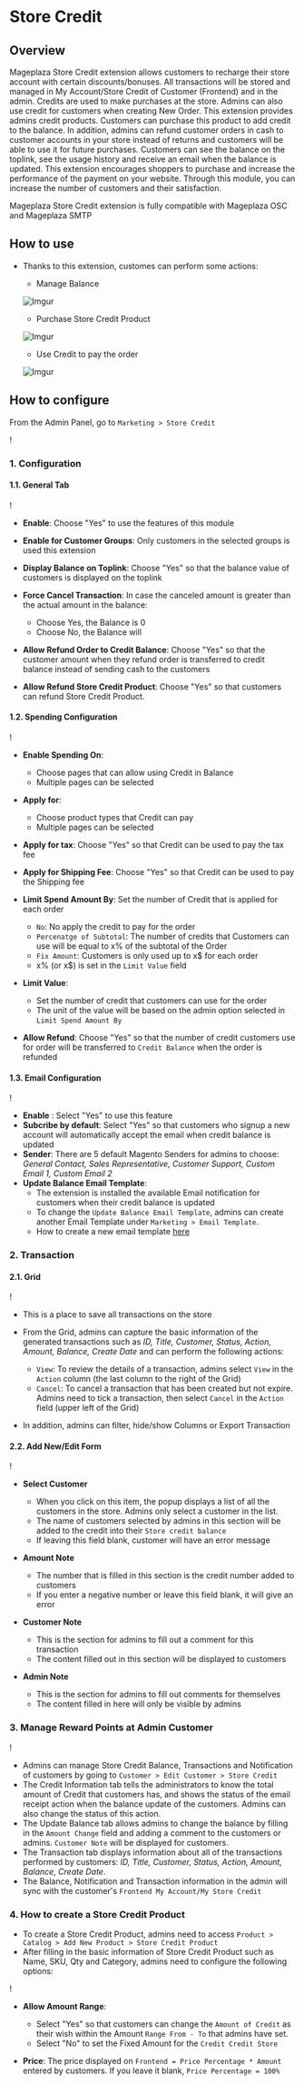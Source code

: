 # Store Credit
## Overview
Mageplaza Store Credit extension allows customers to recharge their store account with certain discounts/bonuses. All transactions will be stored and managed in My Account/Store Credit of Customer (Frontend) and in the admin. Credits are used to make purchases at the store. Admins can also use credit for customers when creating New Order. This extension provides admins credit products. Customers can purchase this product to add credit to the balance. In addition, admins can refund customer orders in cash to customer accounts in your store instead of returns and customers will be able to use it for future purchases. Customers can see the balance on the toplink, see the usage history and receive an email when the balance is updated. This extension encourages shoppers to purchase and increase the performance of the payment on your website. Through this module, you can increase the number of customers and their satisfaction.

Mageplaza Store Credit extension is fully compatible with Mageplaza OSC and Mageplaza SMTP

## How to use
- Thanks to this extension, customes can perform some actions:
  - Manage Balance
  
  ![Imgur](https://i.imgur.com/s14o46W.png)
  
  - Purchase Store Credit Product
  
  ![Imgur](https://i.imgur.com/Mm29CoQ.png)
  
  - Use Credit to pay the order
  
  ![Imgur](https://i.imgur.com/Mm29CoQ.png)
  


## How to configure

From the Admin Panel, go to `Marketing > Store Credit`

!

### 1. Configuration
#### 1.1. General Tab

!

- **Enable**: Choose "Yes" to use the features of this module
- **Enable for Customer Groups**: Only customers in the selected groups is used this extension
- **Display Balance on Toplink**: Choose "Yes" so that the balance value of customers is displayed on the toplink
- **Force Cancel Transaction**: In case the canceled amount is greater than the actual amount in the balance:
  - Choose Yes, the Balance is 0
  - Choose No, the Balance will 
  
- **Allow Refund Order to Credit Balance**: Choose "Yes" so that the customer amount when they refund order is transferred to credit balance instead of sending cash to the customers
- **Allow Refund Store Credit Product**: Choose "Yes" so that customers can refund Store Credit Product.

#### 1.2. Spending Configuration

!

- **Enable Spending On**:
  - Choose pages that can allow using Credit in Balance
  - Multiple pages can be selected
  
- **Apply for**:
  - Choose product types that Credit can pay
  - Multiple pages can be selected
  
- **Apply for tax**: Choose "Yes" so that Credit can be used to pay the tax fee
- **Apply for Shipping Fee**: Choose "Yes" so that Credit can be used to pay the Shipping fee
- **Limit Spend Amount By**: Set the number of Credit that is applied for each order
  - `No`: No apply the credit to pay for the order
  - `Percenatge of Subtotal`: The number of credits that Customers can use will be equal to x% of the subtotal of the Order
  - `Fix Amount`: Customers is only used up to x$ for each order
  - x% (or x$) is set in the `Limit Value` field

- **Limit Value**: 
  - Set the number of credit that customers can use for the order
  - The unit of the value will be based on the admin option selected in `Limit Spend Amount By`
  
- **Allow Refund**: Choose "Yes" so that the number of credit customers use for order will be transferred to `Credit Balance` when the order is refunded

#### 1.3. Email Configuration

!

- **Enable** : Select "Yes" to use this feature
- **Subcribe by default**: Select "Yes" so that customers who signup a new account will automatically accept the email when credit balance is updated
- **Sender**: There are 5 default Magento Senders for admins to choose: *General Contact, Sales Representative, Customer Support, Custom Email 1, Custom Email 2*
- **Update Balance Email Template**:
  - The extension is installed the available Email notification for customers when their credit balance is updated
  - To change the `Update Balance Email Template`, admins can create another Email Template under `Marketing > Email Template`.
  - How to create a new email template [here](https://www.mageplaza.com/kb/how-to-customize-email-template-transactional-email-magento-2.html)

### 2. Transaction
#### 2.1. Grid
!

- This is a place to save all transactions on the store
- From the Grid, admins can capture the basic information of the generated transactions such as *ID, Title, Customer, Status, Action, Amount, Balance, Create Date* and can perform the following actions:
  - `View`: To review the details of a transaction, admins select `View` in the `Action` column (the last column to the right of the Grid)
  - `Cancel`: To cancel a transaction that has been created but not expire. Admins need to tick a transaction, then select `Cancel` in the `Action` field (upper left of the Grid)

- In addition, admins can filter, hide/show Columns or Export Transaction

#### 2.2. Add New/Edit Form

!

- **Select Customer**
  - When you click on this item, the popup displays a list of all the customers in the store. Admins only select a customer in the list.
  - The name of customers selected by admins in this section will be added to the credit into their `Store credit balance`
  - If leaving this field blank, customer will have an error message

- **Amount Note**
  - The number that is filled in this section is the credit number added to customers
  - If you enter a negative number or leave this field blank, it will give an error

- **Customer Note**
  - This is the section for admins to fill out a comment for this transaction
  - The content filled out in this section will be displayed to customers

- **Admin Note**
  - This is the section for admins to fill out comments for themselves
  - The content filled in here will only be visible by admins
  
### 3. Manage Reward Points at Admin Customer

!

- Admins can manage Store Credit Balance, Transactions and Notification of customers by going to `Customer > Edit Customer > Store Credit`
- The Credit Information tab tells the administrators to know the total amount of Credit that customers has, and shows the status of the email receipt action when the balance update of the customers. Admins can also change the status of this action.
- The Update Balance tab allows admins to change the balance by filling in the `Amount Change` field and adding a comment to the customers or admins. `Customer Note` will be displayed for customers.
- The Transaction tab displays information about all of the transactions performed by customers: *ID, Title, Customer, Status, Action, Amount, Balance, Create Date*.
- The Balance, Notification and Transaction information in the admin will sync with the customer's `Frontend My Account/My Store Credit`


### 4. How to create a Store Credit Product

- To create a Store Credit Product,  admins need to access `Product > Catalog > Add New Product > Store Credit Product`
- After filling in the basic information of Store Credit Product such as Name, SKU, Qty and Category, admins need to configure the following options:

!

- **Allow Amount Range**:
  - Select "Yes" so that customers can change the `Amount of Credit` as their wish within the Amount `Range From - To` that admins have set.
  - Select "No" to set the Fixed Amount for the `Credit Credit Store`

- **Price**: The price displayed on `Frontend = Price Percentage * Amount` entered by customers. If you leave it blank, `Price Percentage = 100%`




















